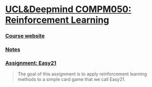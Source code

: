 ﻿# [UCL&Deepmind COMPM050: Reinforcement Learning](https://www.youtube.com/playlist?list=PLqYmG7hTraZDM-OYHWgPebj2MfCFzFObQ)

### [Course website](http://www0.cs.ucl.ac.uk/staff/d.silver/web/Teaching.html)
### [Notes](UCL_Deepmind_COMPM050_Reinforcement_Learning_notes.pdf)
### [Assignment: Easy21](http://www0.cs.ucl.ac.uk/staff/d.silver/web/Teaching_files/Easy21-Johannes.pdf)
> The goal of this assignment is to apply reinforcement learning methods to a simple card game that we call Easy21.
